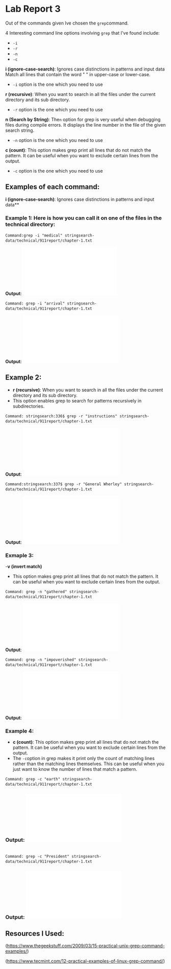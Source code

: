 # Lab Report 3


Out of the commands given Ive chosen the `grep`command.


4 Interesting command line options involving `grep` that I've found include:


- `-i`
- `-r`
- `-n`
- `-c`



**i (ignore-case-search)**: Ignores case distinctions in patterns and input data
Match all lines that contain the word "  " in upper-case or lower-case.
- `-i` option is the one which you need to use

**r (recursive)**: When you want to search in all the files under the current directory and its sub directory. 
- `-r` option is the one which you need to use

**n (Search by String)**: The`n` option for grep is very useful when debugging files during compile errors. It displays the line number in the file of the given search string.
- `-n` option is the one which you need to use

**c (count)**: This option makes grep print all lines that do not match the pattern. It can be useful when you want to exclude certain lines from the output.
- `-c` option is the one which you need to use


## Examples of each command:
**i (ignore-case-search)**: Ignores case distinctions in patterns and input data**


### Example 1: Here is how you can call it on one of the files in the technical directory:
 ```
Command:grep -i "medical" stringsearch-data/technical/911report/chapter-1.txt
 ```
**Output**:![1](firstt.pdf)

```
Command: grep -i "arrival" stringsearch-data/technical/911report/chapter-1.txt

```
**Output**: ![1](seccond.pdf)

## Example 2:
- **r (recursive)**: When you want to search in all the files under the current directory and its sub directory.
- This option enables grep to search for patterns recursively in subdirectories.

```
Command: stringsearch:336$ grep -r "instructions" stringsearch-data/technical/911report/chapter-1.txt
```
**Output**: ![1](tthird.pdf)
 
 
 ```
Command:stringsearch:337$ grep -r "General Wherley" stringsearch-data/technical/911report/chapter-1.txt
 ```
**Output**: ![1](fourrth.pdf)

### Exmaple 3:
-**v (invert match)**
- This option makes grep print all lines that do not match the pattern. It can be useful when you want to exclude certain lines from the output.
```
Command: grep -n "gathered" stringsearch-data/technical/911report/chapter-1.txt

```
**Output**: ![1](5.pdf)
```
Command: grep -n "impoverished" stringsearch-data/technical/911report/chapter-1.txt
 ```
**Output**: ![1](6.pdf)
    
### Example 4:
- **c (count)**: This option makes grep print all lines that do not match the pattern. It can be useful when you want to exclude certain lines from the output.
- The `-c`option in grep makes it print only the count of matching lines rather than the matching lines themselves. This can be useful when you just want to know the number of lines that match a pattern.
```
Command: grep -c "earth" stringsearch-data/technical/911report/chapter-1.txt
```

### Output: ![1](7.pdf)
```

Command: grep -c "President" stringsearch-data/technical/911report/chapter-1.txt
```
### Output: ![1](8.pdf)
## Resources I Used:
(https://www.thegeekstuff.com/2009/03/15-practical-unix-grep-command-examples/)

(https://www.tecmint.com/12-practical-examples-of-linux-grep-command/)
